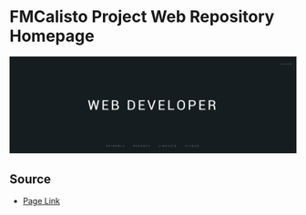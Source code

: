 # FMCalisto Project Web Repository Homepage

![alt tag](img/homepage-screenshot.png "Homepage preview")

## Source

* [Page Link](http://fmcalisto.com/)
